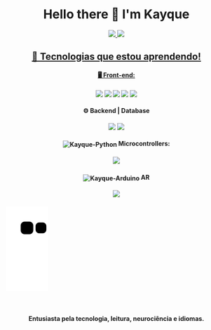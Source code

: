 <h1 align='center'>
  Hello there 👋 I'm Kayque
</h1>
<div align="center">
  <a href="https://github.com/DreamkitteXz">
  <img height="150em" src="https://github-readme-stats.vercel.app/api?username=DreamkitteXz&show_icons=true&theme=dracula&include_all_commits=true&count_private=true"/>
  <img height="150em" src="https://github-readme-stats.vercel.app/api/top-langs/?username=DreamkitteXz&layout=compact&langs_count=7&theme=dracula"/>
</div>
<h2 align='center'>
 🚀 Tecnologias que estou aprendendo!
</h2>
<h4 align='center'>
 🖥️ Front-end:
</h4>
<h4 align='center'>
<div>
   <a href="#" target="_blank"><img src="https://img.shields.io/badge/Dart-0175C2?style=for-the-badge&logo=dart&logoColor=white" target="_blank"></a>
  <a href="#" target="_blank"><img src="https://img.shields.io/badge/Flutter-02569B?style=for-the-badge&logo=flutter&logoColor=white" target="_blank"></a>
 	<a href="#" target="_blank"><img src="https://img.shields.io/badge/JavaScript-323330?style=for-the-badge&logo=javascript&logoColor=F7DF1E"></a>
 <a href="#" target="_blank"><img src="https://img.shields.io/badge/HTML5-E34F26?style=for-the-badge&logo=html5&logoColor=white" target="_blank"></a> 
  <a href = "#"><img src="https://img.shields.io/badge/CSS3-1572B6?style=for-the-badge&logo=css3&logoColor=white" target="_blank"></a>
</div>
</h4>
<h4 align='center'>
 ⚙️ Backend | Database
</h4>
<h4 align='center'>
  <div>
 <a href = "#"><img src="https://img.shields.io/badge/Python-3776AB?style=for-the-badge&logo=python&logoColor=white" target="_blank"></a>
 <a href = "#"><img src="https://img.shields.io/badge/firebase-ffca28?style=for-the-badge&logo=firebase&logoColor=black" target="_blank"></a>
</div>
</h4>
<h4 align='center'>
<img align="center" alt="Kayque-Python" height="20" width="20" src="https://cdn.icon-icons.com/icons2/159/PNG/256/arduino_22429.png"> Microcontrollers:
</h4>
<h4 align='center'>
  <div>
  <a href = "#"><img src="https://img.shields.io/badge/Arduino-00979D?style=for-the-badge&logo=Arduino&logoColor=white" target="_blank"></a>
  </div>
</h4>

<h4 align='center'>
 <div>
  <img align="center" alt="Kayque-Arduino" height="30" width="30" src="https://img.icons8.com/external-pseudo-solid-zulfa-mahendra/344/external-ar-metaverse-pseudo-solid-zulfa-mahendra.png"> AR
</h4>
<h4 align='center'>
<div>
   <a href = "#"><img src="https://img.shields.io/badge/Unity-100000?style=for-the-badge&logo=unity&logoColor=white" target="_blank"></a>
</div>
</h4>

  ![Snake animation](https://github.com/DreamkitteXz/DreamkitteXz/blob/output/github-contribution-grid-snake.svg)
  
</div><br/>
<h4 align='center'>
Entusiasta pela tecnologia, leitura, neurociência e idiomas.
</h4>
